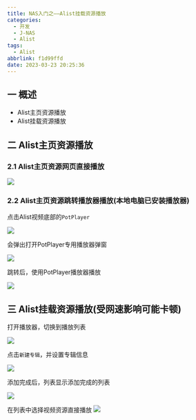 ```yaml
---
title: NAS入门之——Alist挂载资源播放
categories:
  - 开发
  - J-NAS
  - Alist
tags:
  - Alist
abbrlink: f1d99ffd
date: 2023-03-23 20:25:36
---
```

## 一 概述

* Alist主页资源播放
* Alist挂载资源播放

<!--more-->

## 二 Alist主页资源播放

### 2.1 Alist主页资源网页直接播放

![][1]

### 2.2 Alist主页资源跳转播放器播放(本地电脑已安装播放器)

点击Alist视频底部的`PotPlayer`

![][2]

会弹出打开PotPlayer专用播放器弹窗

![][3]

跳转后，使用PotPlayer播放器播放

![][4]

## 三 Alist挂载资源播放(受网速影响可能卡顿)

打开播放器，切换到播放列表

![][5]

点击`新建专辑`，并设置专辑信息

![][6]

添加完成后，列表显示添加完成的列表

![][7]

在列表中选择视频资源直接播放
![][8]



[1]:https://cdn.jsdelivr.net/gh/PGzxc/CDN/blog-nas/nas-alist-play-webpage.png
[2]:https://cdn.jsdelivr.net/gh/PGzxc/CDN/blog-nas/nas-alist-play-webpage-jump-potplayer.png
[3]:https://cdn.jsdelivr.net/gh/PGzxc/CDN/blog-nas/nas-alist-play-webpage-jump-potplayer-alert.png
[4]:https://cdn.jsdelivr.net/gh/PGzxc/CDN/blog-nas/nas-alist-play-webpage-jump-potplayer-view.png
[5]:https://cdn.jsdelivr.net/gh/PGzxc/CDN/blog-nas/nas-alist-play-potplayer-playlist.png
[6]:https://cdn.jsdelivr.net/gh/PGzxc/CDN/blog-nas/nas-alist-play-potplayer-add-list.png
[7]:https://cdn.jsdelivr.net/gh/PGzxc/CDN/blog-nas/nas-alist-play-potplayer-playlist-folder.png
[8]:https://cdn.jsdelivr.net/gh/PGzxc/CDN/blog-nas/nas-alist-play-potplayer-list-play.png